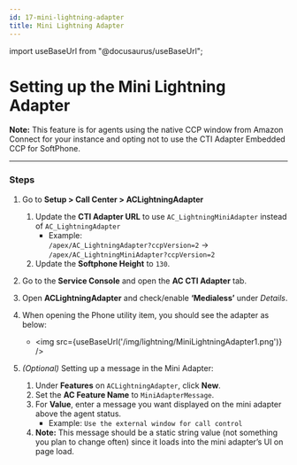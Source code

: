 ```yaml
---
id: 17-mini-lightning-adapter
title: Mini Lightning Adapter
---
```

import useBaseUrl from "@docusaurus/useBaseUrl";

# Setting up the Mini Lightning Adapter

**Note:** This feature is for agents using the native CCP window from Amazon Connect for your instance and opting not to use the CTI Adapter Embedded CCP for SoftPhone.

---

### Steps

1. Go to **Setup > Call Center > ACLightningAdapter**
    1. Update the **CTI Adapter URL** to use `AC_LightningMiniAdapter` instead of `AC_LightningAdapter`
        - Example:  
          `/apex/AC_LightningAdapter?ccpVersion=2` → `/apex/AC_LightningMiniAdapter?ccpVersion=2`
    2. Update the **Softphone Height** to `130`.

2. Go to the **Service Console** and open the **AC CTI Adapter** tab.  

3. Open **ACLightningAdapter** and check/enable **‘Medialess’** under *Details*.  

4. When opening the Phone utility item, you should see the adapter as below:  
    - <img src={useBaseUrl('/img/lightning/MiniLightningAdapter1.png')} />

5. *(Optional)* Setting up a message in the Mini Adapter:
    1. Under **Features** on `ACLightningAdapter`, click **New**.
    2. Set the **AC Feature Name** to `MiniAdapterMessage`.
    3. For **Value**, enter a message you want displayed on the mini adapter above the agent status.  
       - Example: `Use the external window for call control`
    4. **Note:** This message should be a static string value (not something you plan to change often) since it loads into the mini adapter’s UI on page load.
